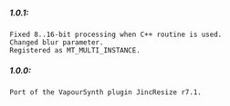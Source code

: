 ##### 1.0.1:
    Fixed 8..16-bit processing when C++ routine is used.
    Changed blur parameter.
    Registered as MT_MULTI_INSTANCE.

##### 1.0.0:
    Port of the VapourSynth plugin JincResize r7.1.